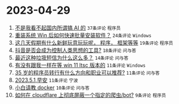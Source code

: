 # 2023-04-29

1. [不是我看不起国内所谓搞 AI 的](https://www.v2ex.com/t/936404) `37条评论` `程序员`
1. [重装系统 Win 后如何快速批量安装软件？](https://www.v2ex.com/t/936376) `24条评论` `Windows`
1. [这几天假期有什么新鲜玩意玩玩呢， 程序， 框架等等](https://www.v2ex.com/t/936379) `19条评论` `程序员`
1. [抖音是否会成为控制人类思想的工具?](https://www.v2ex.com/t/936400) `18条评论` `问与答`
1. [最近这种垃圾短信为什么这么多？](https://www.v2ex.com/t/936391) `14条评论` `问与答`
1. [有没有跟我一样在等 win 11 ltsc 版本的](https://www.v2ex.com/t/936409) `11条评论` `Windows`
1. [35 岁的程序员转行有什么方向和职业可以推荐?](https://www.v2ex.com/t/936380) `11条评论` `问与答`
1. [2023.5.1,早安](https://www.v2ex.com/t/936375) `11条评论` `宁波`
1. [小白请教 docker](https://www.v2ex.com/t/936385) `10条评论` `问与答`
1. [如何在 cloudflare 上彻底屏蔽一个指定的爬虫/bot?](https://www.v2ex.com/t/936381) `9条评论` `程序员`
